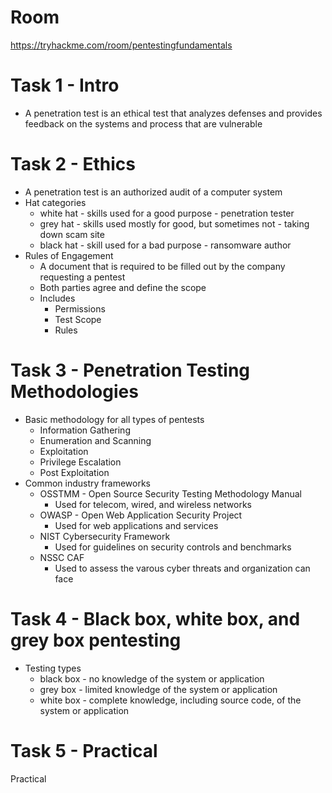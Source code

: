 # Room
https://tryhackme.com/room/pentestingfundamentals

# Task 1 - Intro
* A penetration test is an ethical test that analyzes defenses and provides feedback on the systems and process that are vulnerable

# Task 2 - Ethics
* A penetration test is an authorized audit of a computer system
* Hat categories
    * white hat - skills used for a good purpose - penetration tester
    * grey hat - skills used mostly for good, but sometimes not - taking down scam site
    * black hat - skill used for a bad purpose - ransomware author
* Rules of Engagement
    * A document that is required to be filled out by the company requesting a pentest
    * Both parties agree and define the scope
    * Includes
        * Permissions
        * Test Scope
        * Rules

# Task 3 - Penetration Testing Methodologies
* Basic methodology for all types of pentests
    * Information Gathering
    * Enumeration and Scanning
    * Exploitation
    * Privilege Escalation
    * Post Exploitation
* Common industry frameworks
    * OSSTMM - Open Source Security Testing Methodology Manual
        * Used for telecom, wired, and wireless networks
    * OWASP - Open Web Application Security Project
        * Used for web applications and services
    * NIST Cybersecurity Framework
        * Used for guidelines on security controls and benchmarks
    * NSSC CAF
        * Used to assess the varous cyber threats and organization can face

# Task 4 - Black box, white box, and grey box pentesting
* Testing types
    * black box - no knowledge of the system or application
    * grey box - limited knowledge of the system or application
    * white box - complete knowledge, including source code, of the system or application

# Task 5 - Practical
Practical
